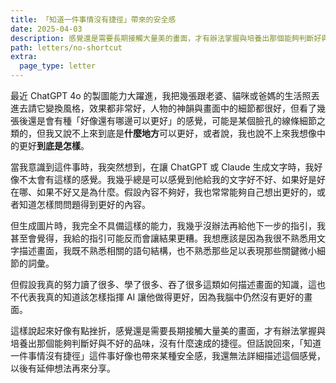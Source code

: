 ```yaml
---
title: 「知道一件事情沒有捷徑」帶來的安全感
date: 2025-04-03
description: 感覺還是需要長期接觸大量美的畫面，才有辦法掌握與培養出那個能夠判斷好與不好的品味，沒有什麼速成的捷徑。
path: letters/no-shortcut
extra:
  page_type: letter
---
```


最近 ChatGPT 4o 的製圖能力大躍進，我把幾張跟老婆、貓咪或爸媽的生活照丟進去請它變換風格，效果都非常好，人物的神韻與畫面中的細節都很好，但看了幾張後還是會有種「好像還有哪邊可以更好」的感覺，可能是某個臉孔的線條細節之類的，但我又說不上來到底是**什麼地方**可以更好，或者說，我也說不上來我想像中的更好**到底是怎樣**。

當我意識到這件事時，我突然想到，在讓 ChatGPT 或 Claude 生成文字時，我好像不太會有這樣的感覺。我幾乎總是可以感覺到他給我的文字好不好、如果好是好在哪、如果不好又是為什麼。假設內容不夠好，我也常常能夠自己想出更好的，或者知道怎樣問問題得到更好的內容。

但生成圖片時，我完全不具備這樣的能力，我幾乎沒辦法再給他下一步的指引，我甚至會覺得，我給的指引可能反而會讓結果更糟。我想應該是因為我很不熟悉用文字描述畫面，我既不熟悉相關的語句結構，也不熟悉那些足以表現那些關鍵微小細節的詞彙。

但假設我真的努力讀了很多、學了很多、吞了很多這類如何描述畫面的知識，這也不代表我真的知道該怎樣指揮 AI 讓他做得更好，因為我腦中仍然沒有更好的畫面。

這樣說起來好像有點挫折，感覺還是需要長期接觸大量美的畫面，才有辦法掌握與培養出那個能夠判斷好與不好的品味，沒有什麼速成的捷徑。但話說回來，「知道一件事情沒有捷徑」這件事好像也帶來某種安全感，我還無法詳細描述這個感覺，以後有延伸想法再來分享。